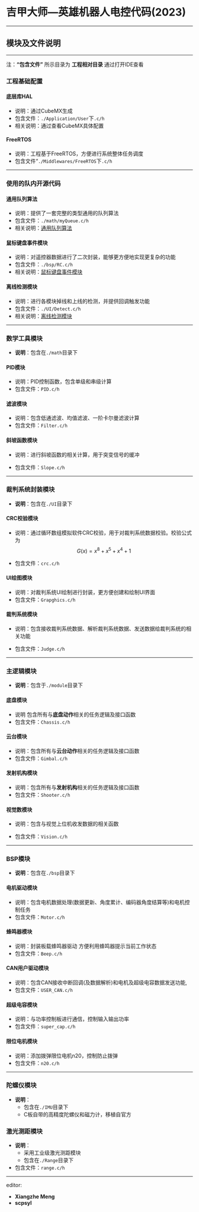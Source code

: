 # 吉甲大师—英雄机器人电控代码(2023)

---

## 模块及文件说明

---

注：**“包含文件”** 所示目录为 **工程相对目录** 通过打开IDE查看

### 工程基础配置

#### 底层库HAL

* 说明：通过CubeMX生成
* 包含文件：`./Application/User`下`.c/h`
* 相关说明：通过查看CubeMX具体配置

#### FreeRTOS

* 说明：工程基于FreeRTOS，方便进行系统整体任务调度
* 包含文件“`./Middlewares/FreeRTOS`下`.c/h`

---

### 使用的队内开源代码

#### 通用队列算法

* 说明：提供了一套完整的类型通用的队列算法
* 包含文件：`./math/myQueue.c/h`
* 相关说明：[通用队列算法](https://gitee.com/tarsgo-embedded/open-source/tree/master/universal_queue)

#### 鼠标键盘事件模块

* 说明：对遥控器数据进行了二次封装，能够更方便地实现更复杂的功能
* 包含文件：`./bsp/RC.c/h`
* 相关说明：[鼠标键盘事件模块](https://gitee.com/tarsgo-embedded/open-source/tree/master/key_event)

#### 离线检测模块

* 说明：进行各模块掉线和上线的检测，并提供回调触发功能
* 包含文件：`./UI/Detect.c/h`
* 相关说明：[离线检测模块](https://gitee.com/tarsgo-embedded/open-source/tree/master/offline_detect)

---

### 数学工具模块

* **说明**：包含在`./math`目录下

#### PID模块

* 说明：PID控制函数，包含单级和串级计算
* 包含文件：`PID.c/h`

#### 滤波模块

* 说明：包含低通滤波、均值滤波、一阶卡尔曼滤波计算
* 包含文件：`Filter.c/h`

#### 斜坡函数模块

* 说明：进行斜坡函数的相关计算，用于突变信号的缓冲

* 包含文件：`Slope.c/h`

---

### 裁判系统封装模块

* **说明**：包含在`./UI`目录下

#### CRC校验模块

* 说明：通过循环数组模拟软件CRC校验，用于对裁判系统数据校验。校验公式为
  $$
  G(x)=x^8+x^5+x^4+1
  $$

* 包含文件：`crc.c/h`

#### UI绘图模块

* 说明：对裁判系统UI绘制进行封装，更方便创建和绘制UI界面
* 包含文件：`Grapghics.c/h`

#### 裁判系统模块

* 说明：包含接收裁判系统数据、解析裁判系统数据、发送数据给裁判系统的相关功能

* 包含文件：`Judge.c/h`

---

### 主逻辑模块

* **说明**：包含于`./module`目录下

#### 底盘模块

* 说明 包含所有与**底盘动作**相关的任务逻辑及接口函数
* 包含文件：`Chassis.c/h`

#### 云台模块

* 说明：包含所有与**云台动作**相关的任务逻辑及接口函数
* 包含文件：`Gimbal.c/h`

#### 发射机构模块

* 说明：包含所有与**发射机构**相关的任务逻辑及接口函数
* 包含文件：`Shooter.c/h`

#### 视觉数模块

* 说明：包含与视觉上位机收发数据的相关函数

* 包含文件：`Vision.c/h`

---

### BSP模块

* **说明**：包含在`./bsp`目录下

#### 电机驱动模块

* 说明：包含电机数据处理(数据更新、角度累计、编码器角度结算等)和电机控制任务
* 包含文件：`Motor.c/h`

#### 蜂鸣器模块

* 说明：封装板载蜂鸣器驱动 方便利用蜂鸣器提示当前工作状态
* 包含文件：`Beep.c/h`

#### CAN用户驱动模块

* 说明：包含CAN接收中断回调(及数据解析)和电机及超级电容数据发送功能,
* 包含文件：`USER_CAN.c/h`

#### 超级电容模块

* 说明：与功率控制板进行通信，控制输入输出功率
* 包含文件：`super_cap.c/h`

#### 限位电机模块

* 说明：添加拨弹限位电机n20，控制防止拨弹
* 包含文件：`n20.c/h`

---

### 陀螺仪模块

* **说明**：
  * 包含在`./IMU`目录下
  * C板自带的高精度陀螺仪和磁力计，移植自官方



### 激光测距模块

* **说明**：
  * 采用工业级激光测距模块
  * 包含在`./Range`目录下
* 包含文件：`range.c/h` 

---

editor:

* **Xiangzhe Meng**
* **scpsyl** 

